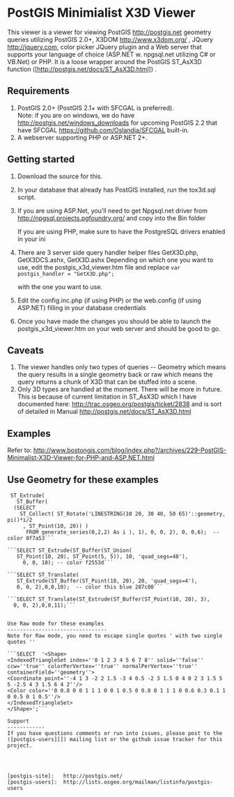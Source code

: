 PostGIS Minimialist X3D Viewer 
================
This viewer is a viewer for viewing PostGIS http://postgis.net geometry queries utilizing PostGIS 2.0+,
 X3DOM http://www.x3dom.org/
, JQuery http://jquery.com, color picker JQuery plugin and a Web server that supports your language of choice (ASP.NET w. npgsql.net utilizing C# or VB.Net)
or PHP.  It is a loose wrapper around the PostGIS ST_AsX3D function ([http://postgis.net/docs/ST_AsX3D.html]) .

Requirements
--------------
 1. PostGIS 2.0+ (PostGIS 2.1+ with SFCGAL is preferred).  
    Note: if you are on windows, we do have http://postgis.net/windows_downloads for upcoming PostGIS 2.2
	that have SFCGAL https://github.com/Oslandia/SFCGAL built-in.
 2. A webserver supporting PHP or ASP.NET 2+.
 
Getting started
---------------
 1. Download the source for this.
 2. In your database that already has PostGIS installed, run the tox3d.sql script.
 3. If you are using ASP.Net, you'll need to get Npgsql.net driver 
    from http://npgsql.projects.pgfoundry.org/ and copy into the Bin folder

	If you are using PHP, make sure to have the PostgreSQL drivers enabled in your ini
 4. There are 3 server side query handler helper files GetX3D.php, GetX3DCS.ashx, GetX3D.ashx
    Depending on which one you want to use, edit the postgis_x3d_viewer.htm file and replace 
	``var postgis_handler = "GetX3D.php";``  
	 
	 with the one you want to use.
	
 5. Edit the config.inc.php (if using PHP) or the web.config (if using ASP.NET) filling in your database credentials
 6. Once you have made the changes you should be able to launch the postgis_x3d_viewer.htm on your web server and should be good to go.

Caveats
--------------- 
 1. The viewer handles only two types of queries -- Geometry which means the query results in a single geometry back
    or raw  which means the query returns a chunk of X3D that can be stuffed into a scene.
 2. Only 3D types are handled at the moment.  There will be more in future.  This is because of current limitation in ST_AsX3D
    which I have documented here: http://trac.osgeo.org/postgis/ticket/2838 and is sort of detailed in Manual
	http://postgis.net/docs/ST_AsX3D.html
	
Examples
----------
Refer to: http://www.bostongis.com/blog/index.php?/archives/229-PostGIS-Minimalist-X3D-Viewer-for-PHP-and-ASP.NET.html

Use Geometry for these examples
--------------------------------
```SELECT ST_Translate(
 ST_Extrude(
   ST_Buffer(
  (SELECT 
    ST_Collect( ST_Rotate('LINESTRING(10 20, 30 40, 50 65)'::geometry, pi()*i/2
     , ST_Point(10, 20)) ) 
      FROM generate_series(0,2,2) As i ), 1), 0, 0, 2), 0, 0,6);  --color 8f7a53```

```SELECT ST_Extrude(ST_Buffer(ST_Union(
   ST_Point(10, 20), ST_Point(5, 5)), 10, 'quad_segs=48'),
     0, 0, 10); -- color f2553d```

```SELECT ST_Translate(
   ST_Extrude(ST_Buffer(ST_Point(10, 20), 20, 'quad_segs=4'),
   0, 0, 2),0,0,10);  -- color this blue 287c80```

```SELECT ST_Translate(ST_Extrude(ST_Buffer(ST_Point(10, 20), 3), 
  0, 0, 2),0,0,11);```
  
  
Use Raw mode for these examples
--------------------------------
Note for Raw mode, you need to escape single quotes ' with two single quotes ''

```SELECT  '<Shape>
<IndexedTriangleSet index=''0 1 2 3 4 5 6 7 8'' solid=''false'' ccw=''true'' colorPerVertex=''true'' normalPerVertex=''true'' containerField=''geometry''>
<Coordinate point=''-4 1 3 -2 2 1.5 -3 4 0.5 -2 3 1.5 0 4 0 2 3 1.5 5 5 -2.5 4 3 1.5 6 4 2''/>
<Color color=''0 0.8 0 0 1 1 1 0 0 1 0.5 0 0.8 0 1 1 1 0 0.6 0.3 0.1 1 0 0.5 0 1 0.5''/>
</IndexedTriangleSet>
</Shape>';```

Support
------------
If you have questions comments or run into issues, please post to the ([postgis-users][]) mailing list or the github issue tracker for this project.




[postgis-site]:   http://postgis.net/
[postgis-users]:  http://lists.osgeo.org/mailman/listinfo/postgis-users